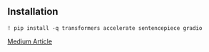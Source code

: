 ## Installation

```
! pip install -q transformers accelerate sentencepiece gradio
```

[Medium Article](https://medium.com/@dan.avila7/is-google-flan-t5-better-than-openai-gpt-3-187fdaccf3a6)